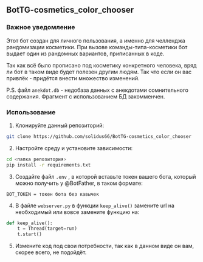 ## BotTG-cosmetics_color_chooser
### Важное уведомление
Этот бот создан для личного пользования, а именно для челленджа рандомизации косметики. При вызове команды-типа-косметики бот выдает один из рандомных вариантов, приписанных в коде.

Так как всё было прописано под косметику конкретного человека, вряд ли бот в таком виде будет полезен другим людям. Так что если он вас привлёк - придётся внести множество изменений.

P.S. файл `anekdot.db` - недобаза данных с анекдотами сомнительного содержания. Фрагмент с использованием БД закомменчен.

### Использование
1. Клонируйте данный репозиторий:

```BASH
git clone https://github.com/solidus66/BotTG-cosmetics_color_chooser
```

2. Настройте среду и установите зависимости:

```BASH
cd <папка репозитория>
pip install -r requirements.txt
```

3. Создайте файл `.env` , в которой вставьте токен вашего бота, который можно получить у @BotFather, в таком формате:

```.env
BOT_TOKEN = токен бота без кавычек
```

4. В файле `webserver.py` в функции `keep_alive()` замените url на необходимый или вовсе замените функцию на:

```PYTHON
def keep_alive():
    t = Thread(target=run)
    t.start()
```

5. Измените код под свои потребности, так как в данном виде он вам, скорее всего, не подойдёт.    